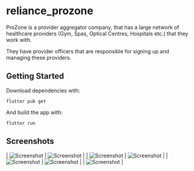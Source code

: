 # reliance_prozone

ProZone is a provider aggregator company, that has a large network of healthcare providers (Gym, Spas, Optical Centres, Hospitals etc.) that they work with.

They have provider officers that are responsible for signing up and managing these providers.


## Getting Started
Download dependencies with:
```
flutter pub get
```
And build the app with:
```
flutter run
```


## Screenshots

|   ![Screenshot](screenshots/dashboard.png)    |  ![Screenshot](screenshots/providers_list.png)    |
|   ![Screenshot](screenshots/filter.png)   |   ![Screenshot](screenshots/add_provider.png) |
|   ![Screenshot](screenshots/view_provider.png)    |   ![Screenshot](screenshots/provider_images.png)  |
|   ![Screenshot](screenshots/images_upload.png)    |
